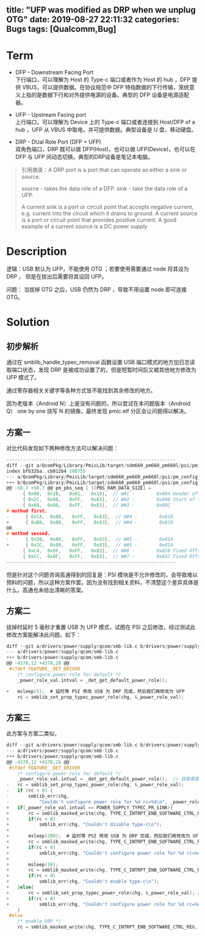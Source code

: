title: "UFP was modified as DRP when we unplug OTG"
date: 2019-08-27 22:11:32
categories: Bugs
tags: [Qualcomm,Bug]
---

# Term 
* DFP - Downstream Facing Port     
下行端口，可以理解为 Host 的 Type-c 端口或者作为 Host 的 hub ，DFP 提供 VBUS，可以提供数据。在协议规范中 DFP 特指数据的下行传输，笼统意义上指的是数据下行和对外提供电源的设备。典型的 DFP 设备是电源适配器。

* UFP - Upstream Facing port     
上行端口，可以理解为 Device 上的 Type-c 端口或者连接到 Host/DFP of a hub ，UFP 从 VBUS 中取电，并可提供数据。典型设备是 U 盘，移动硬盘。

* DRP - DUal Role Port (DFP + UFP)  
双角色端口，DRP 既可以做 DFP(Host)，也可以做 UFP(Device)，也可以在 DFP 与 UFP 间动态切换。典型的DRP设备是笔记本电脑。

> 引用摘录：A DRP port is a port that can operate as either a sink or source.
> 
> source - takes the data role of a DFP.
> sink - take the data role of a UFP.
> 
> A current sink is a port or circuit point that accepts negative current, e.g. current into the circuit which it drains to ground. 
> A current source is a port or circuit point that provides positive current. A good example of a current source is a DC power supply

# Description

逻辑：USB 默认为 UFP，不能使用 OTG ；若要使用需要通过 node 将其设为 DRP ， 但是在拔出后需要将其设回 UFP。 

问题： 当拔掉 OTG 之后，USB 仍然为 DRP ，导致不用设置 node 即可连接 OTG。

# Solution
<!--more-->

## 初步解析
通过在 smblib_handle_typec_removal 函数设置 USB 端口模式的地方加日志读取端口状态，发现 DRP 是被成功设置了的，但是短暂时间后又被其他地方修改为 UFP 模式了。

通过寄存器相关关键字等各种方式皆不能找到其余修改的地方。

因为老版本（Android N）上是没有问题的，所以尝试在本问题版本（Android Q） one by one 烧写 N 的镜像，最终发现 pmic.elf 分区会让问题得以解决。

## 方案一
对比代码发现如下两种修改方法可以解决问题：
```c
--------------------------------------------------------------
diff --git a/QcomPkg/Library/PmicLib/target/sdm660_pm660_pm660l/psi/pm_config_target_pbs_ram.c b/QcomPkg/Library/PmicLib/target/sdm660_pm660_pm660l/psi/pm_config_target_pbs_ram.c
index bfb32ba..cb012b4 100755
--- a/QcomPkg/Library/PmicLib/target/sdm660_pm660_pm660l/psi/pm_config_target_pbs_ram.c
+++ b/QcomPkg/Library/PmicLib/target/sdm660_pm660_pm660l/psi/pm_config_target_pbs_ram.c
@@ -58,7 +58,7 @@ pm_pbs_seq [ ][PBS_RAM_DATA_SIZE] =
      { 0x00,  0x1B,   0x01,   0x18},  // W#1 -        0x804 Header offset, Header Version, PBS RAM Revision, PBS RAM Branch
      { 0x2C,  0x08,   0xFF,   0x83},  // W#2 -        0x808 Start of trigger jump table:
      { 0x68,  0x08,   0xFF,   0x83},  // W#3 -        0x80C
# mothod first.
-      { 0xC4,  0x08,   0xFF,   0x83},  // W#4 -        0x810
+      { 0xB8,  0x08,   0xFF,   0x83},  // W#4 -        0x810
OR 
# mothod second.
-      { 0x38,  0x09,   0xFF,   0x83},  // W#5 -        0x814
+      { 0x2C,  0x09,   0xFF,   0x83},  // W#5 -        0x814
      { 0xC4,  0x0F,   0xFF,   0x83},  // W#6 -        0x818 Fixed Offset = RAM-Base-Addr + 0x18 + 0x00 => SLEEP-SET
      { 0xCC,  0x0F,   0xFF,   0x83},  // W#7 -        0x81C Fixed Offset = RAM-Base-Addr + 0x18 + 0x04 => PON X Reasons
--------------------------------------------------------------
```
但是针对这个问题咨询高通得到的回复是：PSI 模块是不允许修改的，会导致难以预料的问题，所以这种方案作罢。因为没有找到相关资料，不清楚这个差异具体是什么，高通也未给出清晰的答案。

## 方案二 
拔掉时延时 5 毫秒才重置 USB 为 UFP 模式，试图在 PSI 之后修改，经过测试此修改方案能解决此问题。如下：
```c
diff --git a/drivers/power/supply/qcom/smb-lib.c b/drivers/power/supply/qcom/smb-lib.c
--- a/drivers/power/supply/qcom/smb-lib.c
+++ b/drivers/power/supply/qcom/smb-lib.c
@@ -4378,12 +4378,28 @@
 #ifdef FEATURE__DET_DRIVER
 	/* configure power role for default */
 	_power_role_val.intval = _det_get_default_power_role();

+	msleep(5);  # 延时等 PSI 修改 USB 为 DRP 完成，然后我们再修改为 UFP
	rc = smblib_set_prop_typec_power_role(chg, &_power_role_val);
```


## 方案三
此方案与方案二类似，
```c
diff --git a/drivers/power/supply/qcom/smb-lib.c b/drivers/power/supply/qcom/smb-lib.c
--- a/drivers/power/supply/qcom/smb-lib.c
+++ b/drivers/power/supply/qcom/smb-lib.c
@@ -4378,12 +4378,28 @@
 #ifdef FEATURE__DET_DRIVER
 	/* configure power role for default */
 	_power_role_val.intval = _det_get_default_power_role();  // 获取需要设定端口模式
-	rc = smblib_set_prop_typec_power_role(chg, &_power_role_val);
-	if (rc < 0) {
-		smblib_err(chg,
-			"Couldn't configure power role for %d rc=%d\n", _power_role_val.intval, rc);
+	if(_power_role_val.intval == POWER_SUPPLY_TYPEC_PR_SINK){
+		rc = smblib_masked_write(chg, TYPE_C_INTRPT_ENB_SOFTWARE_CTRL_REG, TYPEC_DISABLE_CMD_BIT, TYPEC_DISABLE_CMD_BIT);
+		if(rc < 0)
+			smblib_err(chg, "Couldn't disable type-c\n");
+
+		msleep(200);  # 延时等 PSI 修改 USB 为 DRP 完成，然后我们再修改为 UFP
+		rc = smblib_masked_write(chg, TYPE_C_INTRPT_ENB_SOFTWARE_CTRL_REG, UFP_EN_CMD_BIT | DFP_EN_CMD_BIT, UFP_EN_CMD_BIT);
+		if(rc < 0)
+			smblib_err(chg, "Couldn't configure power role for %d rc=%d\n", _power_role_val.intval, rc);
+
+		msleep(10);
+		rc = smblib_masked_write(chg, TYPE_C_INTRPT_ENB_SOFTWARE_CTRL_REG, TYPEC_DISABLE_CMD_BIT, 0);
+		if(rc < 0)
+			smblib_err(chg, "Couldn't enable type-c\n");
+	}else{
+		rc = smblib_set_prop_typec_power_role(chg, &_power_role_val); // write 3 bit， if 中的内容部分算此函数的子集，只是提取出来添加了 TYPEC_DISABLE_CMD_BIT 和延时
+		if(rc < 0)
+			smblib_err(chg, "Couldn't configure power role for %d rc=%d\n", _power_role_val.intval, rc);
 	}
 #else
 	/* enable DRP */
 	rc = smblib_masked_write(chg, TYPE_C_INTRPT_ENB_SOFTWARE_CTRL_REG,

```